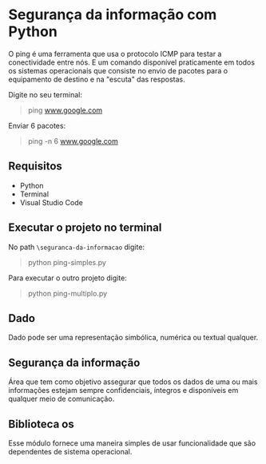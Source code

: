 # Segurança da informação com Python
O ping é uma ferramenta que usa o protocolo ICMP para testar a conectividade entre nós. E um comando disponível praticamente em todos os sistemas operacionais que consiste no envio de pacotes para o equipamento de destino e na "escuta" das respostas.

Digite no seu terminal:
>ping www.google.com

Enviar 6 pacotes:
>ping -n 6 www.google.com

## Requisitos
- Python
- Terminal
- Visual Studio Code

## Executar o projeto no terminal
No path `\seguranca-da-informacao` digite:
>python ping-simples.py

Para executar o outro projeto digite:
>python ping-multiplo.py

## Dado
Dado pode ser uma representação simbólica, numérica ou textual qualquer.

## Segurança da informação
Área que tem como objetivo assegurar que todos os dados de uma ou mais informações estejam sempre confidenciais, íntegros e disponíveis em qualquer meio de comunicação.

## Biblioteca os
Esse módulo fornece uma maneira simples de usar funcionalidade que são dependentes de sistema operacional.
